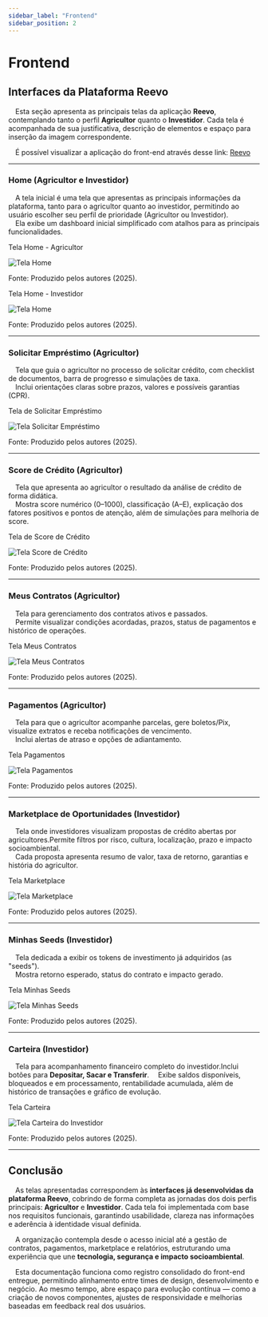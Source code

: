 ```yaml
---
sidebar_label: "Frontend"
sidebar_position: 2
---
```


# Frontend

## Interfaces da Plataforma Reevo

&emsp;Esta seção apresenta as principais telas da aplicação **Reevo**, contemplando tanto o perfil **Agricultor** quanto o **Investidor**. Cada tela é acompanhada de sua justificativa, descrição de elementos e espaço para inserção da imagem correspondente.

&emsp;É possível visualizar a aplicação do front-end através desse link: [Reevo](https://Reevo-agro-hub.lovable.app/)

---

### Home (Agricultor e Investidor)

&emsp;A tela inicial é uma tela que apresentas as principais informações da plataforma, tanto para o agricultor quanto ao investidor, permitindo ao usuário escolher seu perfil de prioridade (Agricultor ou Investidor).  
&emsp;Ela exibe um dashboard inicial simplificado com atalhos para as principais funcionalidades.

<p style={{textAlign: 'center'}}>Tela Home - Agricultor</p>
<div style={{margin: 15}}>
  <div style={{textAlign: 'center'}}>
        <img src={require("../../static/img/tela_home_agricultor.png").default} style={{width: 800}} alt="Tela Home" />
        <br/>
    </div>
</div>
<p style={{textAlign: 'center'}}> Fonte: Produzido pelos autores (2025).</p>

<p style={{textAlign: 'center'}}>Tela Home - Investidor</p>
<div style={{margin: 15}}>
  <div style={{textAlign: 'center'}}>
        <img src={require("../../static/img/tela_home_investidor.png").default} style={{width: 800}} alt="Tela Home" />
        <br/>
    </div>
</div>
<p style={{textAlign: 'center'}}> Fonte: Produzido pelos autores (2025).</p>

---

### Solicitar Empréstimo (Agricultor)

&emsp;Tela que guia o agricultor no processo de solicitar crédito, com checklist de documentos, barra de progresso e simulações de taxa.  
&emsp;Inclui orientações claras sobre prazos, valores e possíveis garantias (CPR).

<p style={{textAlign: 'center'}}>Tela de Solicitar Empréstimo</p>
<div style={{margin: 15}}>
  <div style={{textAlign: 'center'}}>
        <img src={require("../../static/img/tela_solicitacao.png").default} style={{width: 800}} alt="Tela Solicitar Empréstimo" />
        <br/>
    </div>
</div>
<p style={{textAlign: 'center'}}> Fonte: Produzido pelos autores (2025).</p>

---

### Score de Crédito (Agricultor)

&emsp;Tela que apresenta ao agricultor o resultado da análise de crédito de forma didática.  
&emsp;Mostra score numérico (0–1000), classificação (A–E), explicação dos fatores positivos e pontos de atenção, além de simulações para melhoria de score.

<p style={{textAlign: 'center'}}>Tela de Score de Crédito</p>
<div style={{margin: 15}}>
  <div style={{textAlign: 'center'}}>
        <img src={require("../../static/img/tela_credit_score.png").default} style={{width: 800}} alt="Tela Score de Crédito" />
        <br/>
    </div>
</div>
<p style={{textAlign: 'center'}}> Fonte: Produzido pelos autores (2025).</p>

---

### Meus Contratos (Agricultor)

&emsp;Tela para gerenciamento dos contratos ativos e passados.  
&emsp;Permite visualizar condições acordadas, prazos, status de pagamentos e histórico de operações.

<p style={{textAlign: 'center'}}>Tela Meus Contratos</p>
<div style={{margin: 15}}>
  <div style={{textAlign: 'center'}}>
        <img src={require("../../static/img/tela_contratos.png").default} style={{width: 800}} alt="Tela Meus Contratos" />
        <br/>
    </div>
</div>
<p style={{textAlign: 'center'}}> Fonte: Produzido pelos autores (2025).</p>

---

### Pagamentos (Agricultor)

&emsp;Tela para que o agricultor acompanhe parcelas, gere boletos/Pix, visualize extratos e receba notificações de vencimento.  
&emsp;Inclui alertas de atraso e opções de adiantamento.

<p style={{textAlign: 'center'}}>Tela Pagamentos</p>
<div style={{margin: 15}}>
  <div style={{textAlign: 'center'}}>
        <img src={require("../../static/img/tela_pagamentos.png").default} style={{width: 800}} alt="Tela Pagamentos" />
        <br/>
    </div>
</div>
<p style={{textAlign: 'center'}}> Fonte: Produzido pelos autores (2025).</p>

---

### Marketplace de Oportunidades (Investidor)

&emsp;Tela onde investidores visualizam propostas de crédito abertas por agricultores.Permite filtros por risco, cultura, localização, prazo e impacto socioambiental.  
&emsp;Cada proposta apresenta resumo de valor, taxa de retorno, garantias e história do agricultor.

<p style={{textAlign: 'center'}}>Tela Marketplace</p>
<div style={{margin: 15}}>
  <div style={{textAlign: 'center'}}>
        <img src={require("../../static/img/tela_marketplace.png").default} style={{width: 800}} alt="Tela Marketplace" />
        <br/>
    </div>
</div>
<p style={{textAlign: 'center'}}> Fonte: Produzido pelos autores (2025).</p>

---

### Minhas Seeds (Investidor)

&emsp;Tela dedicada a exibir os tokens de investimento já adquiridos (as "seeds").  
&emsp;Mostra retorno esperado, status do contrato e impacto gerado.

<p style={{textAlign: 'center'}}>Tela Minhas Seeds</p>
<div style={{margin: 15}}>
  <div style={{textAlign: 'center'}}>
        <img src={require("../../static/img/tela_minhas_seeds.png").default} style={{width: 800}} alt="Tela Minhas Seeds" />
        <br/>
    </div>
</div>
<p style={{textAlign: 'center'}}> Fonte: Produzido pelos autores (2025).</p>

---

### Carteira (Investidor)

&emsp;Tela para acompanhamento financeiro completo do investidor.Inclui botões para **Depositar, Sacar e Transferir**.
&emsp;Exibe saldos disponíveis, bloqueados e em processamento, rentabilidade acumulada, além de histórico de transações e gráfico de evolução.  


<p style={{textAlign: 'center'}}>Tela Carteira</p>
<div style={{margin: 15}}>
  <div style={{textAlign: 'center'}}>
        <img src={require("../../static/img/tela_carteira.png").default} style={{width: 800}} alt="Tela Carteira do Investidor" />
        <br/>
    </div>
</div>
<p style={{textAlign: 'center'}}> Fonte: Produzido pelos autores (2025).</p>


---

## Conclusão

&emsp;As telas apresentadas correspondem às **interfaces já desenvolvidas da plataforma Reevo**, cobrindo de forma completa as jornadas dos dois perfis principais: **Agricultor** e **Investidor**. Cada tela foi implementada com base nos requisitos funcionais, garantindo usabilidade, clareza nas informações e aderência à identidade visual definida.  

&emsp;A organização contempla desde o acesso inicial até a gestão de contratos, pagamentos, marketplace e relatórios, estruturando uma experiência que une **tecnologia, segurança e impacto socioambiental**.  

&emsp;Esta documentação funciona como registro consolidado do front-end entregue, permitindo alinhamento entre times de design, desenvolvimento e negócio. Ao mesmo tempo, abre espaço para evolução contínua — como a criação de novos componentes, ajustes de responsividade e melhorias baseadas em feedback real dos usuários.  


